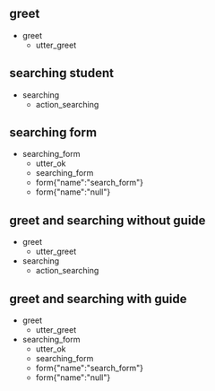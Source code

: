 ## greet
* greet
  - utter_greet

## searching student
* searching
  - action_searching
  
## searching form
* searching_form
  - utter_ok
  - searching_form
  - form{"name":"search_form"}
  - form{"name":"null"}
  
## greet and searching without guide
* greet
  - utter_greet
* searching
  - action_searching
  
## greet and searching with guide
* greet
  - utter_greet
* searching_form
  - utter_ok
  - searching_form
  - form{"name":"search_form"}
  - form{"name":"null"}
  

